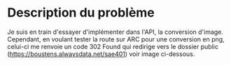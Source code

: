 # Description du problème

Je suis en train d'essayer d'implémenter dans l'API, la conversion d'image. Cependant, en voulant tester la route sur ARC pour une conversion en png, celui-ci me renvoie un code 302 Found qui redirige vers le dossier public (https://boustens.alwaysdata.net/sae401) voir image ci-dessous.
